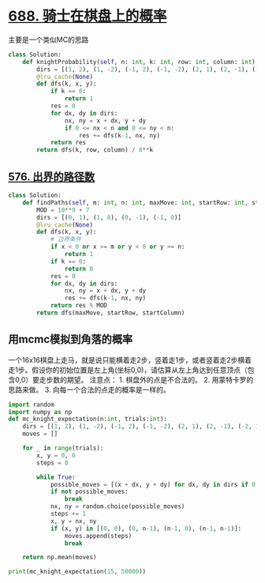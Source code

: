 # [688. 骑士在棋盘上的概率](https://leetcode.cn/problems/knight-probability-in-chessboard/)
主要是一个类似MC的思路
```python fold
class Solution:
    def knightProbability(self, n: int, k: int, row: int, column: int) -> float:
        dirs = [(1, 2), (1, -2), (-1, 2), (-1, -2), (2, 1), (2, -1), (-2, 1), (-2, -1)]
        @lru_cache(None)
        def dfs(k, x, y):
            if k == 0:
                return 1
            res = 0
            for dx, dy in dirs:
                nx, ny = x + dx, y + dy
                if 0 <= nx < n and 0 <= ny < n:
                    res += dfs(k-1, nx, ny)
            return res
        return dfs(k, row, column) / 8**k
```
## [576. 出界的路径数](https://leetcode.cn/problems/out-of-boundary-paths/)
```python fold
class Solution:
    def findPaths(self, m: int, n: int, maxMove: int, startRow: int, startColumn: int) -> int:
        MOD = 10**9 + 7
        dirs = [(0, 1), (1, 0), (0, -1), (-1, 0)]
        @lru_cache(None)
        def dfs(k, x, y):
	        # 边界条件
            if x < 0 or x >= m or y < 0 or y >= n:
                return 1
            if k == 0:
                return 0
            res = 0
            for dx, dy in dirs:
                nx, ny = x + dx, y + dy
                res += dfs(k-1, nx, ny)
            return res % MOD
        return dfs(maxMove, startRow, startColumn)
```
## 用mcmc模拟到角落的概率

一个16x16棋盘上走马，就是说只能横着走2步，竖着走1步，或者竖着走2步横着走1步。假设你的初始位置是左上角(坐标0,0)，请估算从左上角达到任意顶点（包含0,0）要走步数的期望。 
注意点： 1. 棋盘外的点是不合法的。 2. 用蒙特卡罗的思路来做。 3. 向每一个合法的点走的概率是一样的。
```python fold
import random
import numpy as np
def mc_knight_expectation(n:int, trials:int):
    dirs = [(1, 2), (1, -2), (-1, 2), (-1, -2), (2, 1), (2, -1), (-2, 1), (-2, -1)]
    moves = []

    for _ in range(trials):
        x, y = 0, 0
        steps = 0

        while True:
            possible_moves = [(x + dx, y + dy) for dx, dy in dirs if 0 <= x + dx < n and 0 <= y + dy < n]
            if not possible_moves:
                break
            nx, ny = random.choice(possible_moves)
            steps += 1
            x, y = nx, ny
            if (x, y) in [(0, 0), (0, n-1), (n-1, 0), (n-1, n-1)]:
                moves.append(steps)
                break

    return np.mean(moves)

print(mc_knight_expectation(15, 50000))
```